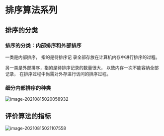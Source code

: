 # 排序算法系列

## 排序的分类

### 排序的分类：内部排序和外部排序

一类是内部排序， 指的是待排序记 录全部存放在计算机内存中进行排序的过程。

另一类是外部排序，指的是待排序记录的数量很大， 以致内存一次不能容纳全部记录， 在排序过程中尚需对外存进行访问的排序过程。

### 细分内部排序的种类

![image-20210815020058932](https://ssuu.oss-cn-shenzhen.aliyuncs.com/typecho/%E6%8E%92%E5%BA%8F%E7%AE%97%E6%B3%95/%E6%8E%92%E5%BA%8F%E7%9A%84%E7%A7%8D%E7%B1%BB.png)

## 评价算法的指标

![image-20210815021107558](https://ssuu.oss-cn-shenzhen.aliyuncs.com/typecho/%E6%8E%92%E5%BA%8F%E7%AE%97%E6%B3%95/%E6%8E%92%E5%BA%8F%E7%AE%97%E6%B3%95%E5%A4%8D%E6%9D%82%E5%BA%A6.png)

